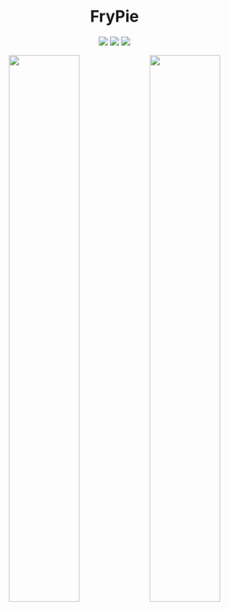   <h1 align="center">FryPie</h1>

<div align=center>
        <img src=https://img.shields.io/badge/version-1.1-blue>
        <img src=https://img.shields.io/badge/License-GPL3.0-green)>
        <img src=https://img.shields.io/github/stars/No-Chicken/FryPie-F411DevKit.svg>
</div>
<p align="center">
	<img width="50%" src="./images/LVGL演示.gif"><img width="50%" src="./images/手势识别测试.gif">
</p>



